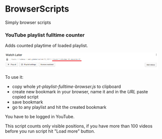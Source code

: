 # BrowserScripts
Simply browser scripts

### YouTube playlist fulltime counter
Adds counted playtime of loaded playlist.

![YouTube playlist fulltime counter](https://raw.githubusercontent.com/Kuczu/BrowserScripts/master/yt-playlist-fulltime.PNG)

To use it:
* copy whole *yt-playlist-fulltime-browser.js* to clipboard
* create new bookmark in your browser, name it and in the *URL* paste copied script
* save bookmark
* go to any playlist and hit the created bookmark

You have to be logged in YouTube.

This script counts only visible positions, if you have more than 100 videos before you run script hit "Load more" button.
